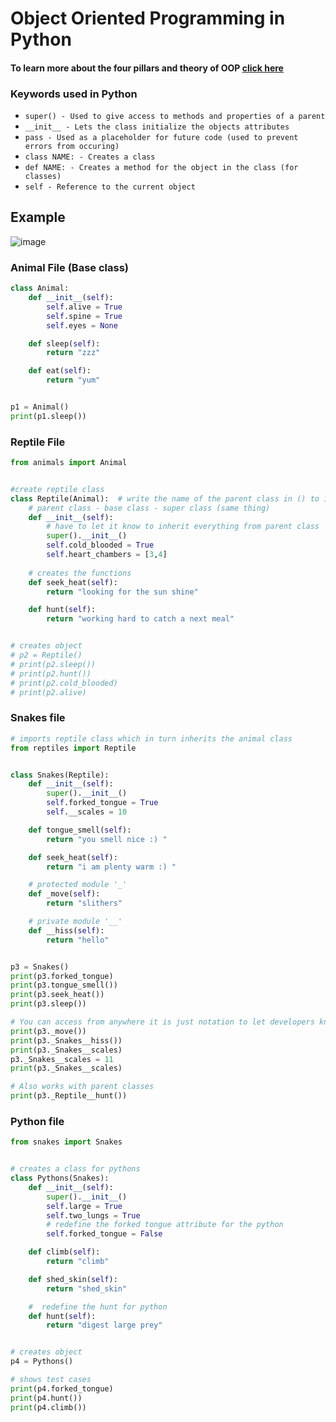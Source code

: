 # Object Oriented Programming in Python

#### To learn more about the four pillars and theory of OOP [click here](https://github.com/SamuelDennis3141/OOP)

### Keywords used in Python

- `super() - Used to give access to methods and properties of a parent`
- `__init__ - Lets the class initialize the objects attributes`
- `pass - Used as a placeholder for future code (used to prevent errors from occuring)`
- `class NAME: - Creates a class`
- `def NAME: - Creates a method for the object in the class (for classes)`
- `self - Reference to the current object`


## Example

![image](https://user-images.githubusercontent.com/112982429/188996624-45ba736b-3fa1-4212-b64f-28ee3a18e5f1.png)

### Animal File (Base class)
```python
class Animal:
    def __init__(self):
        self.alive = True
        self.spine = True
        self.eyes = None

    def sleep(self):
        return "zzz"

    def eat(self):
        return "yum"


p1 = Animal()
print(p1.sleep())
```
### Reptile File
```python
from animals import Animal


#create reptile class
class Reptile(Animal):  # write the name of the parent class in () to inherit
    # parent class - base class - super class (same thing)
    def __init__(self):
        # have to let it know to inherit everything from parent class
        super().__init__()
        self.cold_blooded = True
        self.heart_chambers = [3,4]
    
    # creates the functions
    def seek_heat(self):
        return "looking for the sun shine"

    def hunt(self):
        return "working hard to catch a next meal"


# creates object
# p2 = Reptile()
# print(p2.sleep())
# print(p2.hunt())
# print(p2.cold_blooded)
# print(p2.alive)
```
### Snakes file
```python
# imports reptile class which in turn inherits the animal class
from reptiles import Reptile


class Snakes(Reptile):
    def __init__(self):
        super().__init__()
        self.forked_tongue = True
        self.__scales = 10

    def tongue_smell(self):
        return "you smell nice :) "

    def seek_heat(self):
        return "i am plenty warm :) "

    # protected module '_'
    def _move(self):
        return "slithers"

    # private module '__'
    def __hiss(self):
        return "hello"


p3 = Snakes()
print(p3.forked_tongue)
print(p3.tongue_smell())
print(p3.seek_heat())
print(p3.sleep())

# You can access from anywhere it is just notation to let developers know  to not touch it
print(p3._move())
print(p3._Snakes__hiss())
print(p3._Snakes__scales)
p3._Snakes__scales = 11
print(p3._Snakes__scales)

# Also works with parent classes
print(p3._Reptile__hunt())
```
### Python file
```python
from snakes import Snakes


# creates a class for pythons
class Pythons(Snakes):
    def __init__(self):
        super().__init__()
        self.large = True
        self.two_lungs = True
        # redefine the forked tongue attribute for the python
        self.forked_tongue = False

    def climb(self):
        return "climb"

    def shed_skin(self):
        return "shed_skin"

    #  redefine the hunt for python
    def hunt(self):
        return "digest large prey"


# creates object
p4 = Pythons()

# shows test cases
print(p4.forked_tongue)
print(p4.hunt())
print(p4.climb())
```
